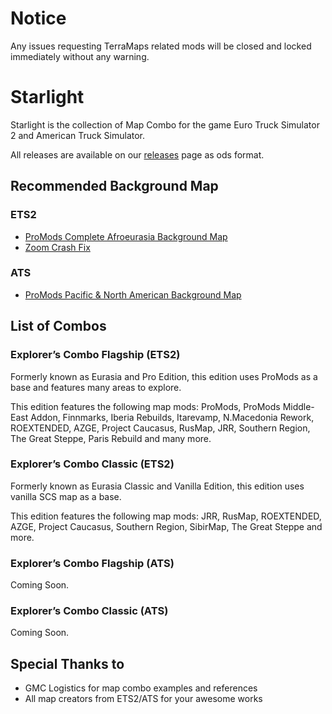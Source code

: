 # Notice
Any issues requesting TerraMaps related mods will be closed and locked immediately without any warning.

# Starlight
Starlight is the collection of Map Combo for the game Euro Truck Simulator 2 and American Truck Simulator.

All releases are available on our [releases](https://github.com/MysticMoonlight/StarlightMap/releases) page as ods format.

## Recommended Background Map
### ETS2
* [ProMods Complete Afroeurasia Background Map](https://steamcommunity.com/sharedfiles/filedetails/?id=2485894487)
* [Zoom Crash Fix](https://steamcommunity.com/sharedfiles/filedetails/?id=2701258039)

### ATS
* [ProMods Pacific & North American Background Map](https://steamcommunity.com/sharedfiles/filedetails/?id=2618624602)

## List of Combos
### Explorer’s Combo Flagship (ETS2)
Formerly known as Eurasia and Pro Edition, this edition uses ProMods as a base and features many areas to explore.

This edition features the following map mods: ProMods, ProMods Middle-East Addon, Finnmarks, Iberia Rebuilds, Itarevamp, N.Macedonia Rework, ROEXTENDED, AZGE, Project Caucasus, RusMap, JRR, Southern Region, The Great Steppe, Paris Rebuild and many more.

### Explorer’s Combo Classic (ETS2)
Formerly known as Eurasia Classic and Vanilla Edition, this edition uses vanilla SCS map as a base.

This edition features the following map mods: JRR, RusMap, ROEXTENDED, AZGE, Project Caucasus, Southern Region, SibirMap, The Great Steppe and more.

### Explorer’s Combo Flagship (ATS)
Coming Soon.

### Explorer’s Combo Classic (ATS)
Coming Soon.

## Special Thanks to
* GMC Logistics for map combo examples and references
* All map creators from ETS2/ATS for your awesome works
